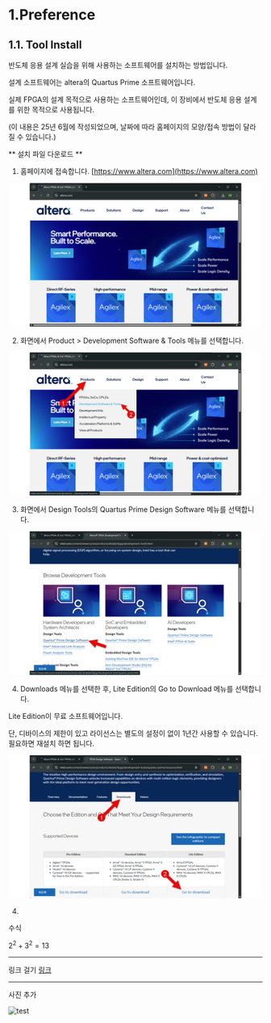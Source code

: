# 1.Preference


## 1.1. Tool Install



반도체 응용 설계 실습을 위해 사용하는 소프트웨어를 설치하는 방법입니다. 


설계 소프트웨어는 altera의 Quartus Prime 소프트웨어입니다. 


실제 FPGA의 설계 목적으로 사용하는 소프트웨어인데, 이 장비에서 반도체 응용 설계를 위한 목적으로 사용됩니다. 


(이 내용은 25년 6월에 작성되었으며, 날짜에 따라 홈페이지의 모양/접속 방법이 달라질 수 있습니다.) 




** 설치 파일 다운로드 **

1. 홈페이지에 접속합니다. [https://www.altera.com](https://www.altera.com)


![1](pic/ToolInstall01.PNG)



2. 화면에서 Product > Development Software & Tools 메뉴를 선택합니다.


![2](pic/ToolInstall02.PNG)



3. 화면에서 Design Tools의 Quartus Prime Design Software 메뉴를 선택합니다. 


![3](pic/ToolInstall03.PNG)



4. Downloads 메뉴를 선택한 후, Lite Edition의 Go to Download 메뉴를 선택합니다. 

Lite Edition이 무료 소프트웨어입니다. 

단, 디바이스의 제한이 있고 라이선스는 별도의 설정이 없이 1년간 사용할 수 있습니다. 필요하면 재설치 하면 됩니다. 



![4](pic/ToolInstall04.PNG)


4. 

수식

$2^2 + 3^2 = 13$

---

링크 걸기
[링크](https://github.com/hanback-lab/SACT)

--- 

사진 추가

![test](res/test.jpg)